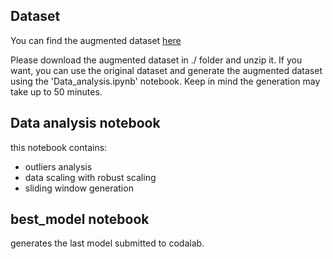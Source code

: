 ## Dataset
You can find the augmented dataset [here](https://mega.nz/file/6FRRhajS#BQfDQwlE5bf9Vm-1G2JU2SPkHU-dWYDS4cTryPUSZjQ)

Please download the augmented dataset in ./ folder and unzip it.
If you want, you can use the original dataset and generate the augmented dataset using
the 'Data_analysis.ipynb' notebook. Keep in mind the generation may take up to 50 minutes.


## Data analysis notebook
this notebook contains:
- outliers analysis 
- data scaling with robust scaling
- sliding window generation

## best_model notebook
generates the last model submitted to codalab.
